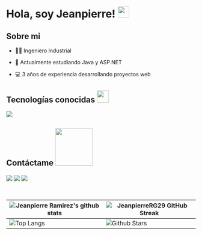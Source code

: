 <h1> Hola, soy Jeanpierre! <img src = "https://raw.githubusercontent.com/MartinHeinz/MartinHeinz/master/wave.gif" width = 30px> </h1>
<p align='center'>
</p>

<h2> Sobre mi </h2>

- 👨‍🎓 Ingeniero Industrial
  
- 🌱 Actualmente estudiando Java y ASP.NET
  
- 💻 3 años de experiencia desarrollando proyectos web

<h2> Tecnologías conocidas <img src = "https://media2.giphy.com/media/QssGEmpkyEOhBCb7e1/giphy.gif?cid=ecf05e47a0n3gi1bfqntqmob8g9aid1oyj2wr3ds3mg700bl&rid=giphy.gif" width = 32px> </h2>
<a href= https://skillicons.dev/icons?i=html,css,js,ts,react,bootstrap,tailwind,nodejs,cs,dotnet,php,mysql,postgres,postman,visualstudio,vscode > <img src ='https://skillicons.dev/icons?i=html,css,js,ts,react,bootstrap,tailwind,nodejs,cs,dotnet,php,mysql,postgres,postman,visualstudio,vscode'> </a>


<h2> Contáctame <img src='https://raw.githubusercontent.com/ShahriarShafin/ShahriarShafin/main/Assets/handshake.gif' width="100px"> </h2>
<a href = 'https://linkedin.com/in/jeanpierre-ramirez-garcia-32054b237'> <img align= 'center' src="https://skillicons.dev/icons?i=linkedin"/></a> 
<a href = 'https://www.instagram.com/jeanpierre_ramirez/'> <img align= 'center' src="https://skillicons.dev/icons?i=instagram"/></a>
<a href = 'https://github.com/JeanpierreRG29'> <img align= 'center' src="https://skillicons.dev/icons?i=github"/></a>
  
<br>
<br>
  <br>

| ![Jeanpierre Ramirez's github stats](https://github-readme-stats.vercel.app/api?username=JeanpierreRG29&show_icons=true&theme=tokyonight) | ![JeanpierreRG29 GitHub Streak](https://github-readme-streak-stats.herokuapp.com/?user=JeanpierreRG29&theme=tokyonight) |
| --- | --- |
| ![Top Langs](https://github-readme-stats.vercel.app/api/top-langs/?username=JeanpierreRG29&theme=tokyonight) | ![Github Stars](https://github-readme-stats.vercel.app/api?username=JeanpierreRG29&show_icons=true&locale=en&count_private=true&hide_rank=true&custom_title=My%20GitHub%20Stats&disable_animations=true&theme=tokyonight) |


<br>
